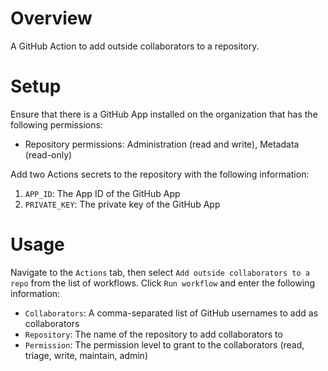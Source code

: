 # Overview
A GitHub Action to add outside collaborators to a repository.

# Setup
Ensure that there is a GitHub App installed on the organization that has the following permissions:
- Repository permissions: Administration (read and write), Metadata (read-only)

Add two Actions secrets to the repository with the following information:
1. `APP_ID`: The App ID of the GitHub App
2. `PRIVATE_KEY`: The private key of the GitHub App

# Usage
Navigate to the `Actions` tab, then select `Add outside collaborators to a repo` from the list of workflows. Click `Run workflow` and enter the following information:
- `Collaborators`: A comma-separated list of GitHub usernames to add as collaborators
- `Repository`: The name of the repository to add collaborators to
- `Permission`: The permission level to grant to the collaborators (read, triage, write, maintain, admin)
